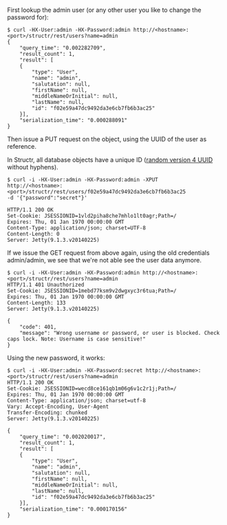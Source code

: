 First lookup the admin user (or any other user you like to change the password for):

    $ curl -HX-User:admin -HX-Password:admin http://<hostname>:<port>/structr/rest/users?name=admin
    {
        "query_time": "0.002282709",
        "result_count": 1,
        "result": [
        {
            "type": "User",
            "name": "admin",
            "salutation": null,
            "firstName": null,
            "middleNameOrInitial": null,
            "lastName": null,
            "id": "f02e59a47dc9492da3e6cb7fb6b3ac25"
        }],
        "serialization_time": "0.000288091"
    }
    
Then issue a PUT request on the object, using the UUID of the user as reference.

<p class="info">In Structr, all database objects have a unique ID (<a target="_blank" href="http://en.wikipedia.org/wiki/Universally_unique_identifier#Version_4_.28random.29">random version 4 UUID</a> without hyphens).

    $ curl -i -HX-User:admin -HX-Password:admin -XPUT 
    http://<hostname>:<port>/structr/rest/users/f02e59a47dc9492da3e6cb7fb6b3ac25 
    -d '{"password":"secret"}'

    HTTP/1.1 200 OK
    Set-Cookie: JSESSIONID=1vld2piha8che7mhlo1lt0agr;Path=/
    Expires: Thu, 01 Jan 1970 00:00:00 GMT
    Content-Type: application/json; charset=UTF-8
    Content-Length: 0
    Server: Jetty(9.1.3.v20140225)
    
If we issue the GET request from above again, using the old credentials admin/admin, we see that we're not able see the user data anymore.

    $ curl -i -HX-User:admin -HX-Password:admin http://<hostname>:<port>/structr/rest/users?name=admin
    HTTP/1.1 401 Unauthorized
    Set-Cookie: JSESSIONID=1mebd77ksm9v2dwgxyc3r6tua;Path=/
    Expires: Thu, 01 Jan 1970 00:00:00 GMT
    Content-Length: 133
    Server: Jetty(9.1.3.v20140225)
    
    {
        "code": 401,
        "message": "Wrong username or password, or user is blocked. Check caps lock. Note: Username is case sensitive!"
    }
    
Using the new password, it works:

    $ curl -i -HX-User:admin -HX-Password:secret http://<hostname>:<port>/structr/rest/users?name=admin
    HTTP/1.1 200 OK
    Set-Cookie: JSESSIONID=wecd8ce161qb1m06g6v1c2r1j;Path=/
    Expires: Thu, 01 Jan 1970 00:00:00 GMT
    Content-Type: application/json; charset=utf-8
    Vary: Accept-Encoding, User-Agent
    Transfer-Encoding: chunked
    Server: Jetty(9.1.3.v20140225)
    
    {
        "query_time": "0.002020017",
        "result_count": 1,
        "result": [
        {
            "type": "User",
            "name": "admin",
            "salutation": null,
            "firstName": null,
            "middleNameOrInitial": null,
            "lastName": null,
            "id": "f02e59a47dc9492da3e6cb7fb6b3ac25"
        }],
        "serialization_time": "0.000170156"
    }
